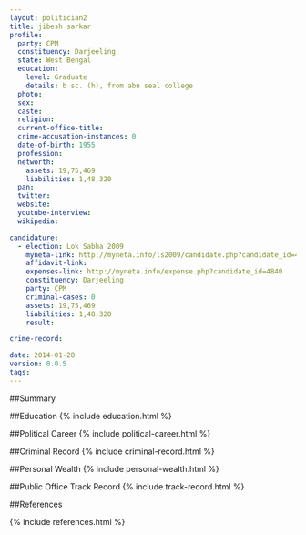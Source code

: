 ```yaml
---
layout: politician2
title: jibesh sarkar
profile: 
  party: CPM
  constituency: Darjeeling
  state: West Bengal
  education: 
    level: Graduate
    details: b sc. (h), from abn seal college
  photo: 
  sex: 
  caste: 
  religion: 
  current-office-title: 
  crime-accusation-instances: 0
  date-of-birth: 1955
  profession: 
  networth: 
    assets: 19,75,469
    liabilities: 1,48,320
  pan: 
  twitter: 
  website: 
  youtube-interview: 
  wikipedia: 

candidature: 
  - election: Lok Sabha 2009
    myneta-link: http://myneta.info/ls2009/candidate.php?candidate_id=4840
    affidavit-link: 
    expenses-link: http://myneta.info/expense.php?candidate_id=4840
    constituency: Darjeeling 
    party: CPM
    criminal-cases: 0
    assets: 19,75,469
    liabilities: 1,48,320
    result:  

crime-record: 

date: 2014-01-28
version: 0.0.5
tags: 
---
```

##Summary


##Education
{% include education.html %}


##Political Career
{% include political-career.html %}


##Criminal Record
{% include criminal-record.html %}


##Personal Wealth
{% include personal-wealth.html %}


##Public Office Track Record
{% include track-record.html %}


##References


{% include references.html %}
